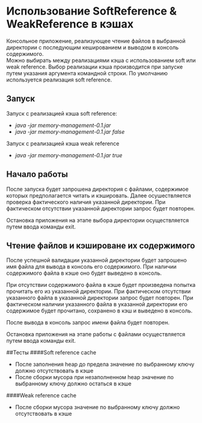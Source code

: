 # Использование SoftReference & WeakReference в кэшах

Консольное приложение, реализующее чтение файлов в выбранной директории с последующим кешированием и выводом в консоль содержимого.  
Можно выбирать между реализациями кэша с использованием soft или weak reference. 
Выбор реализации кэша производится при запуске путем указания аргумента командной строки.
По умолчанию используется реализация soft reference.

## Запуск
Запуск с реализацией кэша soft reference:
* *java -jar memory-management-0.1.jar*  
* *java -jar memory-management-0.1.jar false*

Запуск с реализацией кэша weak reference
* *java -jar memory-management-0.1.jar true*

## Начало работы
После запуска будет запрошена директория с файлами, содержимое которых предполагается читать и кэшировать.
Далее осушествляется проверка фактического наличия указанной директории.
При фактическом отсутствии указанной директории запрос будет повторен.

Остановка приложения на этапе выбора директории осуществляется путем ввода команды exit.

## Чтение файлов и кэшироване их содержимого
После успешной валидации указанной директории будет запрошено имя файла для вывода в консоль его содержимого.
При наличии содержимого файла в кэше оно будет выведено в консоль.

При отсутствии содержимого файла в кэше будет произведена попытка прочитать его из указанной директории.
При фактическом отсутствии указанного файла в указанной директории запрос будет повторен.
При фактическом наличии указанного файла в указанной директории его содержимое будет прочитано, сохранено в кэш и выведено в консоль.

После вывода в консоль запрос имени файла будет повторен.

Остановка приложения на этапе работы с файлами осуществляется путем ввода команды exit.

##Тесты
####Soft reference cache
* После заполнения heap до предела значение по выбранному ключу должно отсутствовать в кэше
* После сборки мусора при незаполненном heap значение по выбранному ключу должно остаться в кэше

####Weak reference cache
* После сборки мусора значение по выбранному ключу должно отсутствовать в кэше